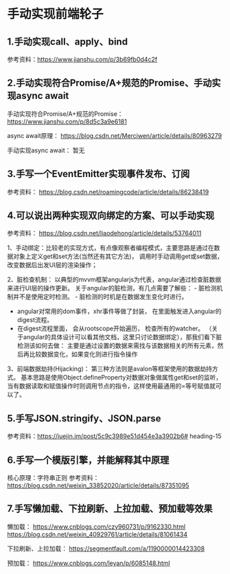 # 手动实现前端轮子


## 1.手动实现call、apply、bind
参考资料：https://www.jianshu.com/p/3b69fb0d4c2f

## 2.手动实现符合Promise/A+规范的Promise、手动实现async await
手动实现符合Promise/A+规范的Promise：
https://www.jianshu.com/p/8d5c3a9e6181

async await原理：
https://blog.csdn.net/Merciwen/article/details/80963279

手动实现async await：
暂无

## 3.手写一个EventEmitter实现事件发布、订阅
参考资料：
https://blog.csdn.net/roamingcode/article/details/86238419

## 4.可以说出两种实现双向绑定的方案、可以手动实现
参考资料：
https://blog.csdn.net/liaodehong/article/details/53764011

1、手动绑定：比较老的实现方式，有点像观察者编程模式，主要思路是通过在数据对象上定义get和set方法(当然还有其它方法)，
调用时手动调用get或set数据，改变数据后出发UI层的渲染操作；

2、脏检查机制：
以典型的mvvm框架angularjs为代表，angular通过检查脏数据来进行UI层的操作更新。
关于angular的脏检测，有几点需要了解些： - 脏检测机制并不是使用定时检测。 - 脏检测的时机是在数据发生变化时进行。
- angular对常用的dom事件，xhr事件等做了封装， 在里面触发进入angular的digest流程。 
- 在digest流程里面， 会从rootscope开始遍历， 检查所有的watcher。 
（关于angular的具体设计可以看其他文档，这里只讨论数据绑定），那我们看下脏检测该如何去做：
主要是通过设置的数据来需找与该数据相关的所有元素，然后再比较数据变化，如果变化则进行指令操作

3、前端数据劫持(Hijacking)：
第三种方法则是avalon等框架使用的数据劫持方式。
基本思路是使用Object.defineProperty对数据对象做属性get和set的监听，
当有数据读取和赋值操作时则调用节点的指令，这样使用最通用的=等号赋值就可以了。

## 5.手写JSON.stringify、JSON.parse
参考资料：https://juejin.im/post/5c9c3989e51d454e3a3902b6# heading-15

## 6.手写一个模版引擎，并能解释其中原理
核心原理：字符串正则
参考资料：https://blog.csdn.net/weixin_33852020/article/details/87351095

## 7.手写懒加载、下拉刷新、上拉加载、预加载等效果

懒加载：
https://www.cnblogs.com/czy960731/p/9162330.html
https://blog.csdn.net/weixin_40929761/article/details/81061434

下拉刷新、上拉加载：
https://segmentfault.com/a/1190000014423308

预加载：
https://www.cnblogs.com/leyan/p/6085148.html
